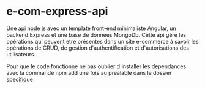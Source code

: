# e-com-express-api
Une api node js avec un template front-end minimaliste Angular, un backend Express et une base de données MongoDb. Cette api gère les opérations qui peuvent etre présentes dans un site e-commerce à savoir les opérations de CRUD, de gestion d'authentification et d'autorisations des utilisateurs.

Pour que le code fonctionne ne pas oublier d'installer les dependances avec la commande npm add une fois au prealable dans le dossier specifique


